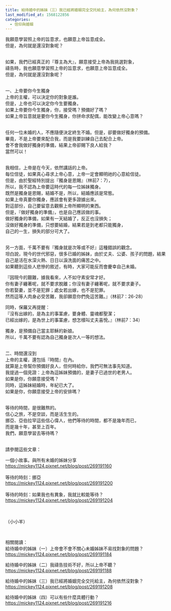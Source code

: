 ```yaml
---
title: 給待婚中的姊妹（三）我已經將婚姻完全交托給主，為何依然沒對象？
last_modified_at: 1568122856
categories:
  - 信仰與婚姻
---
```


<p>我願意學習照上帝的旨意求，也願意上帝旨意成全。<br>
但是，為何就是還沒對象呢？</p>

<p><br>
如果，我們已經真正的『尊主為大』，願意接受上帝為我挑選對象，<br>
禱告時，我也願意學習照上帝的旨意求，也願意上帝旨意成全。<br>
但是，為何就是還沒對象呢？</p>

<p><br>
一、上帝要你今生獨身<br>
上帝的主權，可以決定你的對象是誰。<br>
但是，上帝也可以決定你今生要獨身。<br>
如果上帝要你今生獨身，你，接受嗎？預備好了嗎？<br>
如果上帝旨意就是要你今生獨身，你拼命求配偶，能改變上帝心意嗎？</p>

<p><br>
任何一位未婚的人，不應隨便決定終生不婚。但是，卻要做好獨身的預備。<br>
畢竟，不是上帝要來配合我，而是我要訓練自己去配合上帝。<br>
會不會我做好獨身的準備，結果上帝卻賜下良人給我？<br>
當然可以！</p>

<p><br>
我相信，上帝是在今天，依然講話的上帝。<br>
每位信徒，如果真心尋求上帝心意，上帝一定會顯明祂的心意給信徒。<br>
但是，由於聖經特別提出『獨身是恩賜』（林前7：7），<br>
所以，我不認為上帝要這時代的每一位姊妹獨身。<br>
既然是獨身是恩賜，結婚不是，所以，結婚應該是常態。<br>
如果上帝真要你獨身，應該會有更多證據出來。<br>
對這部份，自己要留意去觀察上帝所顯明的東西。<br>
但是，『做好獨身的準備』，也是自己應該做的事。<br>
做好獨身的準備，如果有一天結婚了，反正也沒損失；<br>
沒做好獨身的準備，只想要結婚，結果若是到老都只能獨身，<br>
自己的一生，損失的部分可大了。</p>

<p><br>
另一方面，千萬不要有『獨身就是次等或不好』這種錯誤的觀念。<br>
坦白說，現今的世代邪惡，很多已婚的姊妹，由於丈夫、公婆、孩子的問題，結果自己是活在水深火熱、日日以淚洗面的痛苦之中。<br>
如果聽到這些人悲慘的敘述，有時，大家可能反而會慶幸自己未婚。</p>

<p>『因現今的艱難，據我看來，人不如守素安常才好。<br>
你有妻子纏著呢，就不要求脫離；你沒有妻子纏著呢，就不要求妻子。<br>
你若娶妻，並不是犯罪；處女若出嫁，也不是犯罪。<br>
然而這等人肉身必受苦難，我卻願意你們免這苦難。』（林前7：26-28）</p>

<p>同時，保羅又再提醒：<br>
『沒有出嫁的，是為主的事罣慮，要身體、靈魂都聖潔；<br>
已經出嫁的，是為世上的事罣慮，想怎樣叫丈夫喜悅。』（林前7：34）</p>

<p>獨身，是預備自己當主耶穌的新娘。<br>
所以，千萬不要有認為自己獨身是次人一等的想法。</p>

<p><br>
二、時間還沒到<br>
上帝的主權，還包括『時間』在內。<br>
就算是上帝幫你預備好良人，但何時給你，我們可無法事先知道。<br>
我提過一個見證：上帝為這姊妹預備的，是妻子已過世的老男人。<br>
如果是你，你願意接受嗎？<br>
同時，這姊妹結婚時，年紀已大了。<br>
如果是你，你願意接受上帝的安排嗎？</p>

<p><br>
等待的時間，是很難熬的。<br>
信心之旅，不是空談，而是活生生的。<br>
挪亞、亞伯拉罕這些信心偉人，他們等待的時間，都不是幾年而已，<br>
而是幾十年，甚至上百年。<br>
我們，願意學習去等待嗎？</p>

<p><br>
請參閱這些文章：</p>

<div>一個小故事。與所有未婚的姊妹分享</div>

<div><a href="https://mickey1124.pixnet.net/blog/post/269191160" target="_blank">https://mickey1124.pixnet.net/blog/post/269191160</a></div>

<div>&nbsp;</div>

<div>等待的時刻：挪亞</div>

<div><a href="https://mickey1124.pixnet.net/blog/post/269191200" target="_blank">https://mickey1124.pixnet.net/blog/post/269191200</a></div>

<div>&nbsp;</div>

<div>等待的時刻：如果我也有異象，我就比較能等待？</div>

<div><a href="https://mickey1124.pixnet.net/blog/post/269191204" target="_blank">https://mickey1124.pixnet.net/blog/post/269191204</a></div>

<p><br>
<br>
（小小羊）</p>

<p>&nbsp;</p>

<p>相關閱讀：<br>
給待婚中的姊妹（一）上帝會不會不關心未婚姊妹不易找對象的問題？<br>
<a href="https://mickey1124.pixnet.net/blog/post/269191184" target="_blank">https://mickey1124.pixnet.net/blog/post/269191184</a></p>

<p>給待婚中的姊妹（二）我禱告技術不好，所以上帝不聽？<br>
<a href="https://mickey1124.pixnet.net/blog/post/269191188" target="_blank">https://mickey1124.pixnet.net/blog/post/269191188</a></p>

<p>給待婚中的姊妹（三）我已經將婚姻完全交托給主，為何依然沒對象？<br>
<a href="https://mickey1124.pixnet.net/blog/post/269191208" target="_blank">https://mickey1124.pixnet.net/blog/post/269191208</a></p>

<p>給待婚中的姊妹（四）可以有些什麼具體行動？<br>
<a href="https://mickey1124.pixnet.net/blog/post/269191216" target="_blank">https://mickey1124.pixnet.net/blog/post/269191216</a></p>

